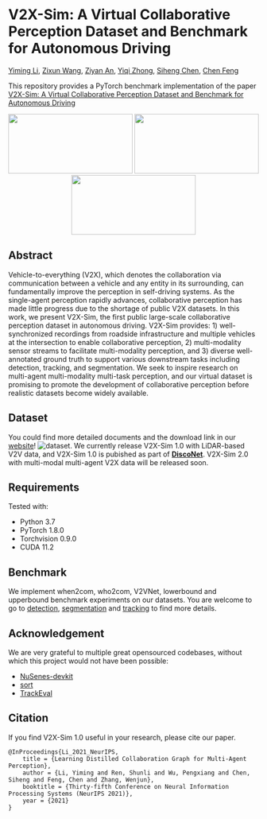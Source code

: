 # V2X-Sim: A Virtual Collaborative Perception Dataset and Benchmark for Autonomous Driving

[Yiming Li](https://scholar.google.com/citations?user=i_aajNoAAAAJ), [Zixun Wang](), [Ziyan An](https://ziyanan.github.io/), [Yiqi Zhong](https://www.linkedin.com/in/yiqi-zhong-078548129/), [Siheng Chen](https://scholar.google.com/citations?user=W_Q33RMAAAAJ&hl=en), [Chen Feng](https://scholar.google.com/citations?user=YeG8ZM0AAAAJ)

This repository provides a PyTorch benchmark implementation of the paper [V2X-Sim: A Virtual Collaborative Perception Dataset and Benchmark for Autonomous Driving]()

<div align="center">
    <img src="https://ai4ce.github.io/V2X-Sim/img/multi-agent/overview.PNG" width="250" height="120"> 
    <img src="https://ai4ce.github.io/V2X-Sim/img/multi-agent/cars-1.PNG" width="250" height="120"> 
    <img src="https://ai4ce.github.io/V2X-Sim/img/multi-agent/infra-1.PNG" width="250" height="120">
</div>

## Abstract

Vehicle-to-everything (V2X), which denotes the collaboration via communication between a vehicle and any entity in its surrounding, can fundamentally improve the perception in self-driving systems. As the single-agent perception rapidly advances, collaborative perception has made little progress due to the shortage of public V2X datasets. In this work, we present V2X-Sim, the first public large-scale collaborative perception dataset in autonomous driving. V2X-Sim provides: 1) well-synchronized recordings from roadside infrastructure and multiple vehicles at the intersection to enable collaborative perception, 2) multi-modality sensor streams to facilitate multi-modality perception, and 3) diverse well-annotated ground truth to support various downstream tasks including detection, tracking, and segmentation. We seek to inspire research on multi-agent multi-modality multi-task perception, and our virtual dataset is promising to promote the development of collaborative perception before realistic datasets become widely available.



## Dataset

You could find more detailed documents and the download link in our [website](https://ai4ce.github.io/V2X-Sim/index.html)!
![dataset](https://ai4ce.github.io/V2X-Sim/img/SensorSetupNew.PNG). We currently release V2X-Sim 1.0 with LiDAR-based V2V data, and V2X-Sim 1.0 is pubished as part of [**DiscoNet**](https://github.com/ai4ce/DiscoNet). V2X-Sim 2.0 with multi-modal multi-agent V2X data will be released soon.

## Requirements

Tested with:

- Python 3.7
- PyTorch 1.8.0
- Torchvision 0.9.0
- CUDA 11.2



## Benchmark

We implement when2com, who2com, V2VNet, lowerbound and upperbound benchmark experiments on our datasets. You are welcome to go to [detection](./det), [segmentation](./seg) and [tracking](track) to find more details.



## Acknowledgement

We are very grateful to multiple great opensourced codebases, without which this project would not have been possible:

- [NuSenes-devkit](https://github.com/nutonomy/nuscenes-devkit)
- [sort](https://github.com/abewley/sort)
- [TrackEval](https://github.com/JonathonLuiten/TrackEval)



## Citation

If you find V2X-Sim 1.0 useful in your research, please cite our paper.
```
@InProceedings{Li_2021_NeurIPS,
    title = {Learning Distilled Collaboration Graph for Multi-Agent Perception},
    author = {Li, Yiming and Ren, Shunli and Wu, Pengxiang and Chen, Siheng and Feng, Chen and Zhang, Wenjun},
    booktitle = {Thirty-fifth Conference on Neural Information Processing Systems (NeurIPS 2021)},
    year = {2021}
}
```
